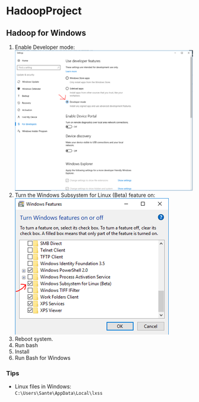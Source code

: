 # HadoopProject

## Hadoop for Windows

1. Enable Developer mode:  
  ![Developer Mode](https://raw.githubusercontent.com/13i224HetekiviLehmus/HadoopProject/master/data/developer_mode.PNG)
1. Turn the Windows Subsystem for Linux (Beta) feature on:  
  ![Feature](https://raw.githubusercontent.com/13i224HetekiviLehmus/HadoopProject/master/data/feature.PNG)
1. Reboot system.
1. Run bash
1. Install
1. Run Bash for Windows

### Tips
* Linux files in Windows:  
  ```C:\Users\Sante\AppData\Local\lxss```
